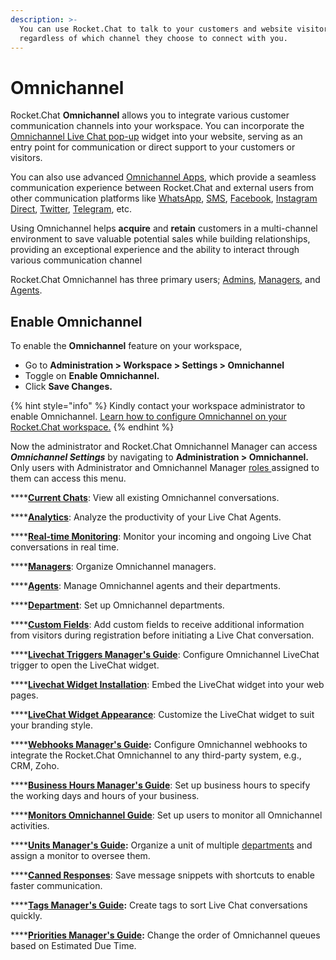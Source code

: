 ```yaml
---
description: >-
  You can use Rocket.Chat to talk to your customers and website visitors,
  regardless of which channel they choose to connect with you.
---
```


# Omnichannel

Rocket.Chat **Omnichannel** allows you to integrate various customer communication channels into your workspace. You can incorporate the [Omnichannel Live Chat pop-up](livechat-widget-installation.md) widget into your website, serving as an entry point for communication or direct support to your customers or visitors.&#x20;

You can also use advanced [Omnichannel Apps](../../extend-rocket.chat-capabilities/rocket.chat-marketplace/rocket.chat-public-apps-guides/omnichannel-apps/), which provide a seamless communication experience between Rocket.Chat and external users from other communication platforms like [WhatsApp](../../extend-rocket.chat-capabilities/rocket.chat-marketplace/rocket.chat-public-apps-guides/omnichannel-apps/whatsapp/), [SMS](../../extend-rocket.chat-capabilities/rocket.chat-marketplace/rocket.chat-public-apps-guides/omnichannel-apps/sms.md), [Facebook](../../extend-rocket.chat-capabilities/rocket.chat-marketplace/rocket.chat-public-apps-guides/omnichannel-apps/facebook-app/), [Instagram Direct](../../extend-rocket.chat-capabilities/rocket.chat-marketplace/rocket.chat-public-apps-guides/omnichannel-apps/instagram-direct/), [Twitter](../../extend-rocket.chat-capabilities/rocket.chat-marketplace/rocket.chat-public-apps-guides/omnichannel-apps/twitter-app/twitter-app-installation.md), [Telegram](../../extend-rocket.chat-capabilities/rocket.chat-marketplace/rocket.chat-public-apps-guides/omnichannel-apps/telegram-app/), etc.&#x20;

Using Omnichannel helps **acquire** and **retain** customers in a multi-channel environment to save valuable potential sales while building relationships, providing an exceptional experience and the ability to interact through various communication channel

Rocket.Chat Omnichannel has three primary users; [Admins](https://docs.rocket.chat/guides/omnichannel-guides/omnichannel), [Managers](https://docs.rocket.chat/guides/omnichannel-guides/omnichannel-manger-guides), and [Agents](https://docs.rocket.chat/guides/omnichannel/agents).

## Enable Omnichannel&#x20;

To enable the **Omnichannel** feature on your workspace,

* Go to **Administration > Workspace > Settings > Omnichannel**
* Toggle on **Enable Omnichannel.**
* Click **Save Changes.**

{% hint style="info" %}
Kindly contact your workspace administrator to enable Omnichannel. [Learn how to configure Omnichannel on your Rocket.Chat workspace.](../workspace-administration/settings/omnichannel-admins-guide/)
{% endhint %}

Now the administrator and Rocket.Chat Omnichannel Manager can access _**Omnichannel Settings**_ by navigating to **Administration > Omnichannel.** Only users with Administrator and Omnichannel Manager [roles ](../../setup-and-configure/roles-in-rocket.chat.md)assigned to them can access this menu.

****[**Current Chats**](current-chats.md): View all existing Omnichannel conversations.

****[**Analytics**](analytics.md): Analyze the productivity of your Live Chat Agents.

****[**Real-time Monitoring**](real-time-monitoring.md): Monitor your incoming and ongoing Live Chat conversations in real time.

****[**Managers**](managers.md): Organize Omnichannel managers.

****[**Agents**](agents.md): Manage Omnichannel agents and their departments.

****[**Department**](departments.md): Set up Omnichannel departments.

****[**Custom Fields**](../workspace-administration/settings/account-settings/custom-fields.md): Add custom fields to receive additional information from visitors during registration before initiating a Live Chat conversation.

****[**Livechat Triggers Manager's Guide**](livechat-triggers.md): Configure Omnichannel LiveChat trigger to open the LiveChat widget.

****[**Livechat Widget Installation**](livechat-widget-installation.md): Embed the LiveChat widget into your web pages.

****[**LiveChat Widget Appearance**](livechat-widget-appearance.md): Customize the LiveChat widget to suit your branding style.

****[**Webhooks Manager's Guide**](webhooks.md)**:** Configure Omnichannel webhooks to integrate the Rocket.Chat Omnichannel to any third-party system, e.g., CRM, Zoho.

****[**Business Hours Manager's Guide**](business-hours.md): Set up business hours to specify the working days and hours of your business.

****[**Monitors Omnichannel Guide**](monitors.md): Set up users to monitor all Omnichannel activities.

****[**Units Manager's Guide**](units.md)**:**  Organize a unit of multiple [departments](departments.md) and assign a monitor to oversee them.

****[**Canned Responses**](canned-responses/): Save message snippets with shortcuts to enable faster communication.

****[**Tags Manager's Guide**](tags.md)**:** Create tags to sort Live Chat conversations quickly.

****[**Priorities Manager's Guide**](priorities.md)**:** Change the order of Omnichannel queues based on Estimated Due Time.
